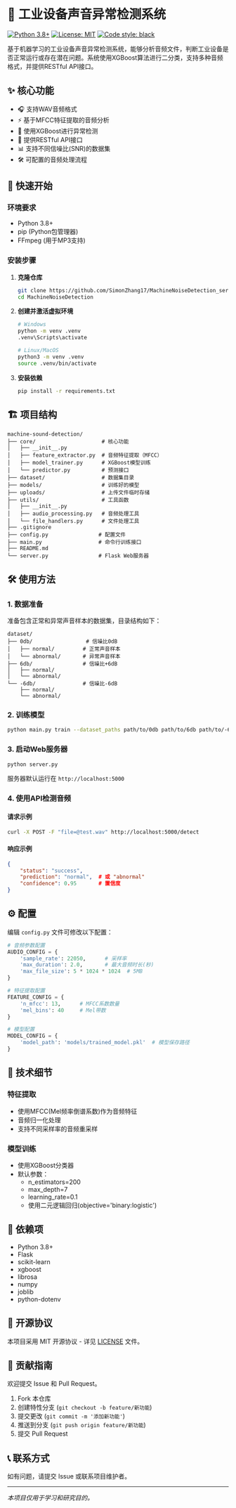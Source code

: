 # 🎵 工业设备声音异常检测系统

[![Python 3.8+](https://img.shields.io/badge/python-3.8+-blue.svg)](https://www.python.org/downloads/)
[![License: MIT](https://img.shields.io/badge/License-MIT-yellow.svg)](https://opensource.org/licenses/MIT)
[![Code style: black](https://img.shields.io/badge/code%20style-black-000000.svg)](https://github.com/psf/black)

基于机器学习的工业设备声音异常检测系统，能够分析音频文件，判断工业设备是否正常运行或存在潜在问题。系统使用XGBoost算法进行二分类，支持多种音频格式，并提供RESTful API接口。

## ✨ 核心功能

- 🎧 支持WAV音频格式
- ⚡ 基于MFCC特征提取的音频分析
- 🤖 使用XGBoost进行异常检测
- 🔄 提供RESTful API接口
- 📊 支持不同信噪比(SNR)的数据集
- 🛠️ 可配置的音频处理流程

## 🚀 快速开始

### 环境要求

- Python 3.8+
- pip (Python包管理器)
- FFmpeg (用于MP3支持)

### 安装步骤

1. **克隆仓库**
   ```bash
   git clone https://github.com/SimonZhang17/MachineNoiseDetection_server.git
   cd MachineNoiseDetection
   ```

2. **创建并激活虚拟环境**
   ```bash
   # Windows
   python -m venv .venv
   .venv\Scripts\activate
   
   # Linux/MacOS
   python3 -m venv .venv
   source .venv/bin/activate
   ```

3. **安装依赖**
   ```bash
   pip install -r requirements.txt
   ```

## 🏗️ 项目结构

```
machine-sound-detection/
├── core/                     # 核心功能
│   ├── __init__.py
│   ├── feature_extractor.py  # 音频特征提取（MFCC）
│   ├── model_trainer.py      # XGBoost模型训练
│   └── predictor.py          # 预测接口
├── dataset/                  # 数据集目录
├── models/                   # 训练好的模型
├── uploads/                  # 上传文件临时存储
├── utils/                    # 工具函数
│   ├── __init__.py
│   ├── audio_processing.py   # 音频处理工具
│   └── file_handlers.py      # 文件处理工具
├── .gitignore
├── config.py                # 配置文件
├── main.py                  # 命令行训练接口
├── README.md
└── server.py                # Flask Web服务器
```

## 🛠️ 使用方法

### 1. 数据准备

准备包含正常和异常声音样本的数据集，目录结构如下：

```
dataset/
├── 0db/                 # 信噪比0dB
│   ├── normal/         # 正常声音样本
│   └── abnormal/       # 异常声音样本
├── 6db/                # 信噪比+6dB
│   ├── normal/
│   └── abnormal/
└── -6db/               # 信噪比-6dB
    ├── normal/
    └── abnormal/
```

### 2. 训练模型

```bash
python main.py train --dataset_paths path/to/0db path/to/6db path/to/-6db
```

### 3. 启动Web服务器

```bash
python server.py
```

服务器默认运行在 `http://localhost:5000`

### 4. 使用API检测音频

#### 请求示例

```bash
curl -X POST -F "file=@test.wav" http://localhost:5000/detect
```

#### 响应示例

```json
{
    "status": "success",
    "prediction": "normal",  # 或 "abnormal"
    "confidence": 0.95       # 置信度
}
```

## ⚙️ 配置

编辑 `config.py` 文件可修改以下配置：

```python
# 音频参数配置
AUDIO_CONFIG = {
    'sample_rate': 22050,      # 采样率
    'max_duration': 2.0,       # 最大音频时长(秒)
    'max_file_size': 5 * 1024 * 1024  # 5MB
}

# 特征提取配置
FEATURE_CONFIG = {
    'n_mfcc': 13,      # MFCC系数数量
    'mel_bins': 40     # Mel带数
}

# 模型配置
MODEL_CONFIG = {
    'model_path': 'models/trained_model.pkl'  # 模型保存路径
}
```

## 🤖 技术细节

### 特征提取
- 使用MFCC(Mel频率倒谱系数)作为音频特征
- 音频归一化处理
- 支持不同采样率的音频重采样

### 模型训练
- 使用XGBoost分类器
- 默认参数：
  - n_estimators=200
  - max_depth=7
  - learning_rate=0.1
  - 使用二元逻辑回归(objective='binary:logistic')

## 📝 依赖项

- Python 3.8+
- Flask
- scikit-learn
- xgboost
- librosa
- numpy
- joblib
- python-dotenv

## 📜 开源协议

本项目采用 MIT 开源协议 - 详见 [LICENSE](LICENSE) 文件。

## 🤝 贡献指南

欢迎提交 Issue 和 Pull Request。

1. Fork 本仓库
2. 创建特性分支 (`git checkout -b feature/新功能`)
3. 提交更改 (`git commit -m '添加新功能'`)
4. 推送到分支 (`git push origin feature/新功能`)
5. 提交 Pull Request

## 📞 联系方式

如有问题，请提交 Issue 或联系项目维护者。

---

*本项目仅用于学习和研究目的。*
